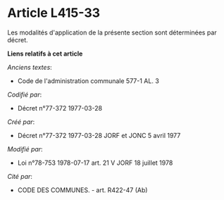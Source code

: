 # Article L415-33

Les modalités d'application de la présente section sont déterminées par décret.

**Liens relatifs à cet article**

_Anciens textes_:

  - Code de l'administration communale 577-1 AL. 3

_Codifié par_:

  - Décret n°77-372 1977-03-28

_Créé par_:

  - Décret n°77-372 1977-03-28 JORF et JONC 5 avril 1977

_Modifié par_:

  - Loi n°78-753 1978-07-17 art. 21 V JORF 18 juillet 1978

_Cité par_:

  - CODE DES COMMUNES. - art. R422-47 (Ab)
